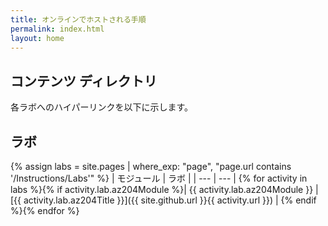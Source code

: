 ```yaml
---
title: オンラインでホストされる手順
permalink: index.html
layout: home
---
```


## コンテンツ ディレクトリ

各ラボへのハイパーリンクを以下に示します。

## ラボ

{% assign labs = site.pages | where_exp: "page", "page.url contains '/Instructions/Labs'" %}
| モジュール | ラボ |
| --- | --- |
{% for activity in labs  %}{% if activity.lab.az204Module %}| {{ activity.lab.az204Module }} | [{{ activity.lab.az204Title }}]({{ site.github.url }}{{ activity.url }}) |
{% endif %}{% endfor %}

